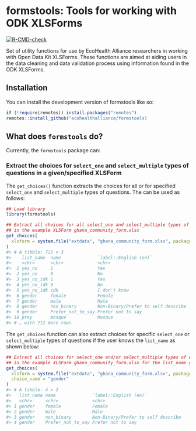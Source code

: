 
<!-- README.md is generated from README.Rmd. Please edit that file -->

# formstools: Tools for working with ODK XLSForms

<!-- badges: start -->

[![R-CMD-check](https://github.com/ecohealthalliance/formstools/actions/workflows/R-CMD-check.yaml/badge.svg)](https://github.com/ecohealthalliance/formstools/actions/workflows/R-CMD-check.yaml)
<!-- badges: end -->

Set of utility functions for use by EcoHealth Alliance researchers in
working with Open Data Kit XLSForms. These functions are aimed at aiding
users in the data cleaning and data validation process using information
found in the ODK XLSForms.

## Installation

You can install the development version of formstools like so:

``` r
if (!require(remotes)) install.packages("remotes")
remotes::install_github("ecohealthalliance/formstools)
```

## What does `formstools` do?

Currently, the `formstools` package can:

### Extract the choices for `select_one` and `select_multiple` types of questions in a given/specified XLSForm

The `get_choices()` function extracts the choices for all or for
specified `select_one` and `select_multiple` types of questions. The can
be used as follows:

``` r
## Load library
library(formstools)

## Extract all choices for all select_one and select_multiple types of questions
## in the example XLSForm ghana_community_form.xlsx
get_choices(
  xlsform = system.file("extdata", "ghana_community_form.xlsx", package = "formstools")
)
#> # A tibble: 722 × 3
#>    list_name  name              `label::English (en)`             
#>    <chr>      <chr>             <chr>                             
#>  1 yes_no     1                 Yes                               
#>  2 yes_no     0                 No                                
#>  3 yes_no_idk 1                 Yes                               
#>  4 yes_no_idk 0                 No                                
#>  5 yes_no_idk idk               I don't know                      
#>  6 gender     female            Female                            
#>  7 gender     male              Male                              
#>  8 gender     non_binary        Non-Binary/Prefer to self describe
#>  9 gender     Prefer_not_to_say Prefer not to say                 
#> 10 pray       mosque            Mosque                            
#> # … with 712 more rows
```

The `get_choices` function can also extract choices for specific
`select_one` or `select_multiple` types of questions if the user knows
the `list_name` as shown below:

``` r
## Extract all choices for select_one and/or select_multiple types of questions
## in the example XLSForm ghana_community_form.xlsx for the list_name gender
get_choices(
  xlsform = system.file("extdata", "ghana_community_form.xlsx", package = "formstools"),
  choice_name = "gender"
)
#> # A tibble: 4 × 3
#>   list_name name              `label::English (en)`             
#>   <chr>     <chr>             <chr>                             
#> 1 gender    female            Female                            
#> 2 gender    male              Male                              
#> 3 gender    non_binary        Non-Binary/Prefer to self describe
#> 4 gender    Prefer_not_to_say Prefer not to say
```
